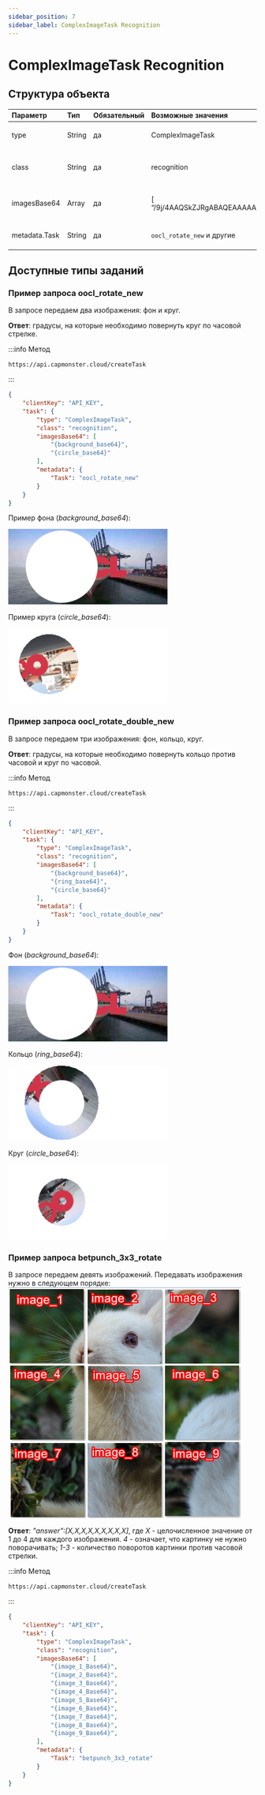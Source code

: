 ```yaml
---
sidebar_position: 7
sidebar_label: ComplexImageTask Recognition
---
```


# ComplexImageTask Recognition

## **Структура объекта**

|**Параметр**|**Тип**|**Обязательный**|**Возможные значения**|**Описание**|
| :- | :- | :- | :- | :- |
|type|String|да|ComplexImageTask|Определяет тип объекта задачи.|
|class|String|да|recognition|Определяет класс объекта задачи.|
|imagesBase64|Array|да|[ “/9j/4AAQSkZJRgABAQEAAAAAAAD…”]|Массив изображений в кодировке base64.|
|metadata.Task|String|да|`oocl_rotate_new` и другие|Имя задания (<u>на английском</u>).|

## **Доступные типы заданий**

### Пример запроса oocl_rotate_new

В запросе передаем два изображения: фон и круг.

**Ответ**: градусы, на которые необходимо повернуть круг по часовой стрелке.

:::info Метод
```http
https://api.capmonster.cloud/createTask
```
:::
```json
{
    "clientKey": "API_KEY",
    "task": {
        "type": "ComplexImageTask",
        "class": "recognition",
        "imagesBase64": [
			"{background_base64}",
			"{circle_base64}"
		],
        "metadata": {
            "Task": "oocl_rotate_new"
        }
    }
}
```

Пример фона (*background_base64*):

![](ex1.png)

Пример круга (*circle_base64*):

![](ex2.png)


### Пример запроса oocl_rotate_double_new

В запросе передаем три изображения: фон, кольцо, круг.

**Ответ**: градусы, на которые необходимо повернуть кольцо против часовой и круг по часовой.

:::info Метод
```http
https://api.capmonster.cloud/createTask
```
:::
```json
{ 
    "clientKey": "API_KEY",
    "task": {
        "type": "ComplexImageTask",
        "class": "recognition",
        "imagesBase64": [
			"{background_base64}",
			"{ring_base64}",
			"{circle_base64}"
		],
        "metadata": {
            "Task": "oocl_rotate_double_new"
        }
    }
}
```

Фон (*background_base64*):

![](ex3.png)

Кольцо (*ring_base64*):

![](ex4.png)

Круг (*circle_base64*):

![](ex5.png)


### Пример запроса betpunch_3x3_rotate

В запросе передаем девять изображений. Передавать изображения нужно в следующем порядке:
![](betpunch_3x3_rotate_example.png)

**Ответ**: *"answer":[X,X,X,X,X,X,X,X,X]*,
где *X* - целочисленное значение от 1 до 4 для каждого изображения.
*4* - означает, что картинку не нужно поворачивать;
*1-3* - количество поворотов картинки против часовой стрелки.

:::info Метод
```http
https://api.capmonster.cloud/createTask
```
:::
```json
{
    "clientKey": "API_KEY",
    "task": {
        "type": "ComplexImageTask",
        "class": "recognition",
        "imagesBase64": [
			"{image_1_Base64}",
			"{image_2_Base64}",
			"{image_3_Base64}",
			"{image_4_Base64}",
			"{image_5_Base64}",
			"{image_6_Base64}",
			"{image_7_Base64}",
			"{image_8_Base64}",
			"{image_9_Base64}",
		],
        "metadata": {
            "Task": "betpunch_3x3_rotate"
        }
    }
}
```